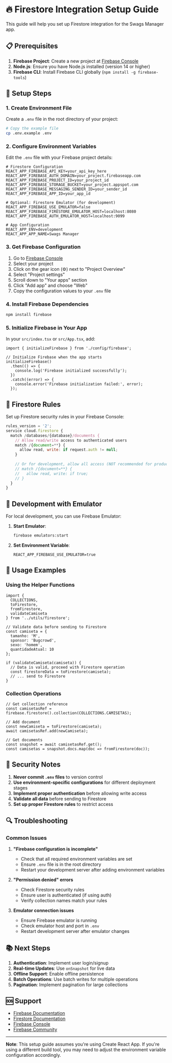 # 🔥 Firestore Integration Setup Guide

This guide will help you set up Firestore integration for the Swags Manager app.

## 📋 Prerequisites

1. **Firebase Project**: Create a new project at [Firebase Console](https://console.firebase.google.com/)
2. **Node.js**: Ensure you have Node.js installed (version 14 or higher)
3. **Firebase CLI**: Install Firebase CLI globally (`npm install -g firebase-tools`)

## 🚀 Setup Steps

### 1. Create Environment File

Create a `.env` file in the root directory of your project:

```bash
# Copy the example file
cp .env.example .env
```

### 2. Configure Environment Variables

Edit the `.env` file with your Firebase project details:

```env
# Firestore Configuration
REACT_APP_FIREBASE_API_KEY=your_api_key_here
REACT_APP_FIREBASE_AUTH_DOMAIN=your_project.firebaseapp.com
REACT_APP_FIREBASE_PROJECT_ID=your_project_id
REACT_APP_FIREBASE_STORAGE_BUCKET=your_project.appspot.com
REACT_APP_FIREBASE_MESSAGING_SENDER_ID=your_sender_id
REACT_APP_FIREBASE_APP_ID=your_app_id

# Optional: Firestore Emulator (for development)
REACT_APP_FIREBASE_USE_EMULATOR=false
REACT_APP_FIREBASE_FIRESTORE_EMULATOR_HOST=localhost:8080
REACT_APP_FIREBASE_AUTH_EMULATOR_HOST=localhost:9099

# App Configuration
REACT_APP_ENV=development
REACT_APP_APP_NAME=Swags Manager
```

### 3. Get Firebase Configuration

1. Go to [Firebase Console](https://console.firebase.google.com/)
2. Select your project
3. Click on the gear icon (⚙️) next to "Project Overview"
4. Select "Project settings"
5. Scroll down to "Your apps" section
6. Click "Add app" and choose "Web"
7. Copy the configuration values to your `.env` file

### 4. Install Firebase Dependencies

```bash
npm install firebase
```

### 5. Initialize Firebase in Your App

In your `src/index.tsx` or `src/App.tsx`, add:

```tsx
import { initializeFirebase } from './config/firebase';

// Initialize Firebase when the app starts
initializeFirebase()
  .then(() => {
    console.log('Firebase initialized successfully');
  })
  .catch((error) => {
    console.error('Firebase initialization failed:', error);
  });
```

## 🔧 Firestore Rules

Set up Firestore security rules in your Firebase Console:

```javascript
rules_version = '2';
service cloud.firestore {
  match /databases/{database}/documents {
    // Allow read/write access to authenticated users
    match /{document=**} {
      allow read, write: if request.auth != null;
    }
    
    // Or for development, allow all access (NOT recommended for production)
    // match /{document=**} {
    //   allow read, write: if true;
    // }
  }
}
```

## 🧪 Development with Emulator

For local development, you can use Firebase Emulator:

1. **Start Emulator**:
   ```bash
   firebase emulators:start
   ```

2. **Set Environment Variable**:
   ```env
   REACT_APP_FIREBASE_USE_EMULATOR=true
   ```

## 📱 Usage Examples

### Using the Helper Functions

```tsx
import { 
  COLLECTIONS, 
  toFirestore, 
  fromFirestore, 
  validateCamiseta 
} from '../utils/firestore';

// Validate data before sending to Firestore
const camiseta = {
  tamanho: 'M',
  sponsor: 'Bugcrowd',
  sexo: 'homem',
  quantidadeAtual: 10
};

if (validateCamiseta(camiseta)) {
  // Data is valid, proceed with Firestore operation
  const firestoreData = toFirestore(camiseta);
  // ... send to Firestore
}
```

### Collection Operations

```tsx
// Get collection reference
const camisetasRef = firebase.firestore().collection(COLLECTIONS.CAMISETAS);

// Add document
const newCamiseta = toFirestore(camiseta);
await camisetasRef.add(newCamiseta);

// Get documents
const snapshot = await camisetasRef.get();
const camisetas = snapshot.docs.map(doc => fromFirestore(doc));
```

## 🚨 Security Notes

1. **Never commit `.env` files** to version control
2. **Use environment-specific configurations** for different deployment stages
3. **Implement proper authentication** before allowing write access
4. **Validate all data** before sending to Firestore
5. **Set up proper Firestore rules** to restrict access

## 🔍 Troubleshooting

### Common Issues

1. **"Firebase configuration is incomplete"**
   - Check that all required environment variables are set
   - Ensure `.env` file is in the root directory
   - Restart your development server after adding environment variables

2. **"Permission denied" errors**
   - Check Firestore security rules
   - Ensure user is authenticated (if using auth)
   - Verify collection names match your rules

3. **Emulator connection issues**
   - Ensure Firebase emulator is running
   - Check emulator host and port in `.env`
   - Restart development server after emulator changes

## 📚 Next Steps

1. **Authentication**: Implement user login/signup
2. **Real-time Updates**: Use `onSnapshot` for live data
3. **Offline Support**: Enable offline persistence
4. **Batch Operations**: Use batch writes for multiple operations
5. **Pagination**: Implement pagination for large collections

## 🆘 Support

- [Firebase Documentation](https://firebase.google.com/docs)
- [Firestore Documentation](https://firebase.google.com/docs/firestore)
- [Firebase Console](https://console.firebase.google.com/)
- [Firebase Community](https://firebase.google.com/community)

---

**Note**: This setup guide assumes you're using Create React App. If you're using a different build tool, you may need to adjust the environment variable configuration accordingly.
